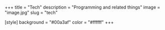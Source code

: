 +++
title = "Tech"
description = "Programming and related things"
image = "image.jpg"
slug = "tech"

[style]
background = "#00a3af"
color = "#ffffff"
+++
